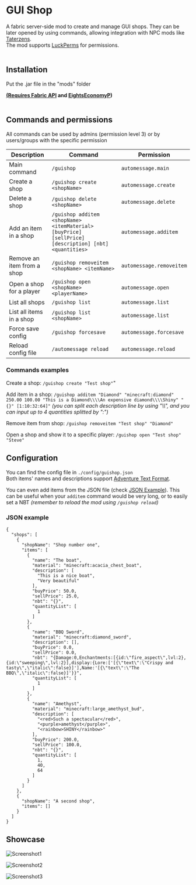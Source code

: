 # GUI Shop

A fabric server-side mod to create and manage GUI shops.
They can be later opened by using commands, allowing integration with NPC mods like [Taterzens](https://www.curseforge.com/minecraft/mc-mods/taterzens).
<br>The mod supports [LuckPerms](https://www.curseforge.com/minecraft/mc-mods/luckperms) for permissions.
<br><br>
## Installation
Put the .jar file in the "mods" folder

**[(Requires Fabric API](https://www.curseforge.com/minecraft/mc-mods/fabric-api) and [EightsEconomyP](https://legacy.curseforge.com/minecraft/mc-mods/eightseconomyp))**
<br><br>

## Commands and permissions
All commands can be used by admins (permission level 3) or by users/groups with the specific permission


| Description                | Command                                                                                              | Permission               | 
|----------------------------|------------------------------------------------------------------------------------------------------|--------------------------|
| Main command               | `/guishop`                                                                                           | `automessage.main`       |
| Create a shop              | `/guishop create <shopName>`                                                                         | `automessage.create`     |
| Delete a shop              | `/guishop delete <shopName> `                                                                        | `automessage.delete`     |
| Add an item in a shop      | `/guishop additem <shopName> <itemMaterial> [buyPrice] [sellPrice] [description] [nbt] <quantities>` | `automessage.additem`    |
| Remove an item from a shop | `/guishop removeitem <shopName> <itemName>`                                                          | `automessage.removeitem` |
| Open a shop for a player   | `/guishop open <shopName> <playerName>`                                                              | `automessage.open`       |
| List all shops             | `/guishop list`                                                                                      | `automessage.list`       |
| List all items in a shop   | `/guishop list <shopName>`                                                                           | `automessage.list`       |
| Force save config          | `/guishop forcesave`                                                                                 | `automessage.forcesave`  |
| Reload config file         | `/automessage reload`                                                                                | `automessage.reload`     |

### Commands examples
Create a shop: `/guishop create "Test shop"`"

Add item in a shop: `/guishop additem "Diamond" "minecraft:diamond" 250.00 100.00 "This is a Diamond\\\\An expensive diamond\\\\Shiny" "{}" [1:10:32:64]"` *(you can split each description line by using "\\\\", and you can input up to 4 quantities splitted by ":")*

Remove item from shop: `/guishop removeitem "Test shop" "Diamond"`

Open a shop and show it to a specific player: `/guishop open "Test shop" "Steve"`


## Configuration
You can find the config file in `./config/guishop.json`
<br>Both items' names and descriptions support [Adventure Text Format](https://docs.advntr.dev/minimessage/format.html).

You can even add items from the JSON file (check [JSON Example](#json-example)). This can be useful when your `additem` command would be very long, or to easily set a NBT *(remember to reload the mod using `/guishop reload`)*


### JSON example
```json5
{
  "shops": [
    {
      "shopName": "Shop number one",
      "items": [
        {
          "name": "The boat",
          "material": "minecraft:acacia_chest_boat",
          "description": [
            "This is a nice boat",
            "Very beautiful"
          ],
          "buyPrice": 50.0,
          "sellPrice": 25.0,
          "nbt": "{}",
          "quantityList": [
            1
          ]
        },
        {
          "name": "BBQ Sword",
          "material": "minecraft:diamond_sword",
          "description": [],
          "buyPrice": 0.0,
          "sellPrice": 0.0,
          "nbt": "{Damage:0,Enchantments:[{id:\"fire_aspect\",lvl:2},{id:\"sweeping\",lvl:2}],display:{Lore:['[{\"text\":\"Crispy and tasty\",\"italic\":false}]'],Name:'[{\"text\":\"The BBQ\",\"italic\":false}]'}}",
          "quantityList": [
            1
          ]
        },
        {
          "name": "Amethyst",
          "material": "minecraft:large_amethyst_bud",
          "description": [
            "<red>Such a spectacular</red>",
            "<purple>amethyst</purple>",
            "<rainbow>SHINY</rainbow>"
          ],
          "buyPrice": 200.0,
          "sellPrice": 100.0,
          "nbt": "{}",
          "quantityList": [
            1,
            40,
            64
          ]
        }
      ]
    },
    {
      "shopName": "A second shop",
      "items": []
    }
  ]
}
```
## Showcase
![Screenshot1](https://i.imgur.com/st7C4aP.png)

![Screenshot2](https://i.imgur.com/VPSXq6O.png)

![Screenshot3](https://i.imgur.com/Nce7NzC.png)